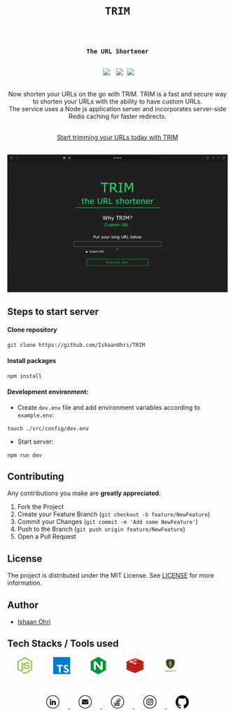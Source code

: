 <code>
  <h1 align="center">TRIM</h1>
  <h3 align="center">The URL Shortener</h3>
</code>

<div align="center">
  <img src="https://img.shields.io/github/repo-size/IshaanOhri/TRIM?logo=github" hspace="5">
  <img src="https://img.shields.io/github/license/IshaanOhri/TRIM" hspace="5">
  <img src="https://img.shields.io/github/last-commit/IshaanOhri/TRIM?logo=git">
</div>

<br>

<p align="center">
  Now shorten your URLs on the go with TRIM. TRIM is a fast and secure way to shorten your URLs with the ability to have custom URLs. <br>
The service uses a Node js application server and incorporates server-side Redis caching for faster redirects.
</p>

<br>

<div align="center">
  <a href="https://trims.tk">Start trimming your URLs today with TRIM</a>
</div>

<br>

<p  align="center"><img width="1000" src = "https://github.com/IshaanOhri/TRIM/blob/master/TRIM.gif"></p>

## Steps to start server

#### Clone repository
```
git clone https://github.com/IshaanOhri/TRIM
```

#### Install packages
```
npm install
```

#### Development environment:

- Create `dev.env` file and add environment variables according to `example.env`:
```
touch ./src/config/dev.env
```
- Start server:
```
npm run dev
```

## Contributing

Any contributions you make are **greatly appreciated**.

1. Fork the Project
2. Create your Feature Branch (`git checkout -b feature/NewFeature`)
3. Commit your Changes (`git commit -m 'Add some NewFeature'`)
4. Push to the Branch (`git push origin feature/NewFeature`)
5. Open a Pull Request

## License

The project is distributed under the MIT License. See [LICENSE](https://github.com/IshaanOhri/TRIM/blob/master/LICENSE) for more information.

## Author

-   [Ishaan Ohri](https://github.com/IshaanOhri)

## Tech Stacks / Tools used

<p>
  <img src="https://github.com/IshaanOhri/IshaanOhri/blob/master/assets/nodejs.png" height=40 hspace=20>
  <img src="https://github.com/IshaanOhri/IshaanOhri/blob/master/assets/typescript.png" height=40 hspace=20>
  <img src="https://github.com/IshaanOhri/IshaanOhri/blob/master/assets/nginx.png" height=40 hspace=20>
  <img src="https://github.com/IshaanOhri/IshaanOhri/blob/master/assets/redis.png" height=40 hspace=20>
  <img src="https://github.com/IshaanOhri/IshaanOhri/blob/master/assets/mongodb.png" height=40 hspace=20>
</p>

<br>

<p align="center">
  <a href="https://www.linkedin.com/in/ishaanohri/">
    <img src="https://github.com/IshaanOhri/IshaanOhri/blob/master/assets/linkedin.png" width="30" height="30" hspace="20">
  </a>

  <a href="mailto:ishaan99ohri@gmail.com">
    <img src="https://github.com/IshaanOhri/IshaanOhri/blob/master/assets/mail.png" width="30" height="30" hspace="20">
  </a>

  <a href="https://stackoverflow.com/users/11712463/ishaan-ohri">
    <img src="https://github.com/IshaanOhri/IshaanOhri/blob/master/assets/stackoverflow.png" width="30" height="30" hspace="20">
  </a>

  <a href="https://www.instagram.com/ohri_8/">
    <img src="https://github.com/IshaanOhri/IshaanOhri/blob/master/assets/instagram.png" width="30" height="30" hspace="20">
  </a>

  <a href="https://github.com/IshaanOhri">
    <img src="https://github.com/IshaanOhri/IshaanOhri/blob/master/assets/github.png" width="30" height="30" hspace="20">
  </a>
</p>
